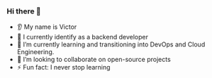 ### Hi there 👋
* 👂 My name is Victor
* 🔭 I currently identify as a backend developer  
* 🌱 I’m currently learning and transitioning into DevOps and Cloud Engineering.
* 🤝 I’m looking to collaborate on open-source projects
* ⚡ Fun fact: I never stop learning
